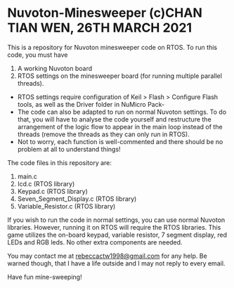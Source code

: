 # Nuvoton-Minesweeper (c)CHAN TIAN WEN, 26TH MARCH 2021

This is a repository for Nuvoton minesweeper code on RTOS. To run this code, you must have

1. A working Nuvoton board
2. RTOS settings on the minesweeper board (for running multiple parallel threads).
- RTOS settings require configuration of Keil > Flash > Configure Flash tools, as well as the Driver folder in NuMicro Pack- 
- The code can also be adapted to run on normal Nuvoton settings. To do that, you will have to analyse the code yourself and restructure the arrangement of the logic flow to appear in the main loop instead of the threads (remove the threads as they can only run in RTOS). 
- Not to worry, each function is well-commented and there should be no problem at all to understand things!

The code files in this repository are:
1. main.c
2. lcd.c (RTOS library)
3. Keypad.c (RTOS library)
4. Seven_Segment_Display.c (RTOS library)
5. Variable_Resistor.c (RTOS library)

If you wish to run the code in normal settings, you can use normal Nuvoton libraries. However, running it on RTOS will require the RTOS libraries.
This game utilizes the on-board keypad, variable resistor, 7 segment display, red LEDs and RGB leds. No other extra components are needed.

You may contact me at rebeccactw1998@gmail.com for any help. Be warned though, that I have a life outside and I may not reply to every email.

Have fun mine-sweeping!
